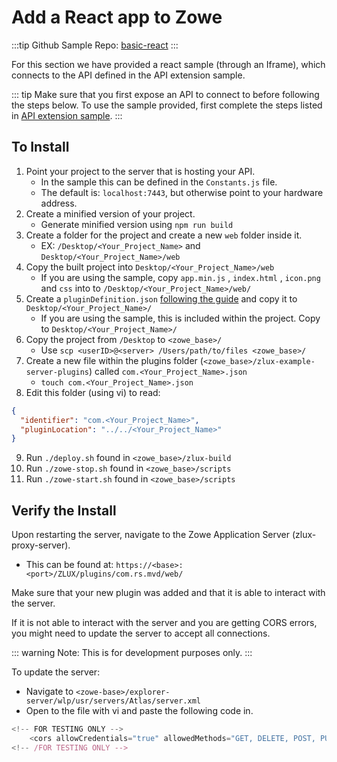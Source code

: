 # Add a React app to Zowe

:::tip Github Sample Repo:
[basic-react](https://github.com/zowe/webui-scenarios/tree/master/basic-react)
:::

For this section we have provided a react sample (through an Iframe), which connects to the API defined in the API extension sample.

::: tip
Make sure that you first expose an API to connect to before following the steps below. To use the sample provided, first complete the steps listed in [API extension sample](../extend-api/liberty-api-sample.md).
:::

## To Install

1.  Point your project to the server that is hosting your API.
    - In the sample this can be defined in the `Constants.js` file.
    - The default is: `localhost:7443`, but otherwise point to your hardware address.
2.  Create a minified version of your project.
    - Generate minified version using `npm run build`
3.  Create a folder for the project and create a new `web` folder inside it.
    - EX: `/Desktop/<Your_Project_Name>` and `Desktop/<Your_Project_Name>/web`
4.  Copy the built project into `Desktop/<Your_Project_Name>/web`
    - If you are using the sample, copy `app.min.js` , `index.html` , `icon.png` and `css` into to `/Desktop/<Your_Project_Name>/web/`
5.  Create a `pluginDefinition.json` [following the guide](../extend-api/ReactJSUI.html#configuring-your-app-for-zowe) and copy it to `Desktop/<Your_Project_Name>/`
    - If you are using the sample, this is included within the project. Copy to `Desktop/<Your_Project_Name>/`
6.  Copy the project from `/Desktop` to `<zowe_base>/`
    - Use `scp <userID>@<server> /Users/path/to/files <zowe_base>/`
7.  Create a new file within the plugins folder (`<zowe_base>/zlux-example-server-plugins`) called `com.<Your_Project_Name>.json`
    - `touch com.<Your_Project_Name>.json`
8.  Edit this folder (using vi) to read:

```json
{
  "identifier": "com.<Your_Project_Name>",
  "pluginLocation": "../../<Your_Project_Name>"
}
```

9.  Run `./deploy.sh` found in `<zowe_base>/zlux-build`
10. Run `./zowe-stop.sh` found in `<zowe_base>/scripts`
11. Run `./zowe-start.sh` found in `<zowe_base>/scripts`

## Verify the Install

Upon restarting the server, navigate to the Zowe Application Server (zlux-proxy-server).

- This can be found at: `https://<base>:<port>/ZLUX/plugins/com.rs.mvd/web/`

Make sure that your new plugin was added and that it is able to interact with the server.

If it is not able to interact with the server and you are getting CORS errors, you might need to update the server to accept all connections.

::: warning
Note: This is for development purposes only.
:::

To update the server:

- Navigate to `<zowe-base>/explorer-server/wlp/usr/servers/Atlas/server.xml`
- Open to the file with vi and paste the following code in.

```javascript
<!-- FOR TESTING ONLY -->
    <cors allowCredentials="true" allowedMethods="GET, DELETE, POST, PUT, OPTIONS" allowedOrigins="*" allowedHeaders="*" domain="/"/>
<!-- /FOR TESTING ONLY -->
```
